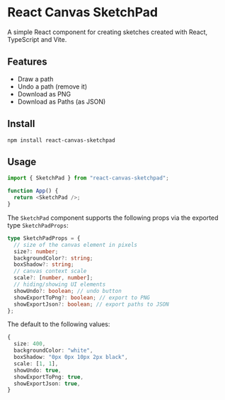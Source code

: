 # React Canvas SketchPad

A simple React component for creating sketches created with React, TypeScript and Vite.

## Features

- Draw a path
- Undo a path (remove it)
- Download as PNG
- Download as Paths (as JSON)

## Install

`npm install react-canvas-sketchpad`

## Usage

```ts
import { SketchPad } from "react-canvas-sketchpad";

function App() {
  return <SketchPad />;
}
```

The `SketchPad` component supports the following props via the exported type `SketchPadProps`:

```ts
type SketchPadProps = {
  // size of the canvas element in pixels
  size?: number;
  backgroundColor?: string;
  boxShadow?: string;
  // canvas context scale
  scale?: [number, number];
  // hiding/showing UI elements
  showUndo?: boolean; // undo button
  showExportToPng?: boolean; // export to PNG
  showExportJson?: boolean; // export paths to JSON
};
```

The default to the following values:

```ts
{
  size: 400,
  backgroundColor: "white",
  boxShadow: "0px 0px 10px 2px black",
  scale: [1, 1],
  showUndo: true,
  showExportToPng: true,
  showExportJson: true,
}
```
